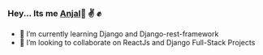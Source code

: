 ### Hey... Its me [Anjal](github.com/anjalbam)👋 :v: :fist:

- 🌱 I’m currently learning Django and Django-rest-framework
- 👯 I’m looking to collaborate on ReactJs and Django Full-Stack Projects

<!--
**AnjalBam/anjalbam** is a ✨ _special_ ✨ repository because its `README.md` (this file) appears on your GitHub profile.

Here are some ideas to get you started:

- 🔭 I’m currently working on ...
- 🌱 I’m currently learning ...
- 👯 I’m looking to collaborate on ...
- 🤔 I’m looking for help with ...
- 💬 Ask me about ...
- 📫 How to reach me: ...
- 😄 Pronouns: ...
- ⚡ Fun fact: ...
-->
